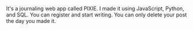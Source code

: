 

It's a journaling web app called PIXIE. I made it using  JavaScript, Python, and SQL.
You can register and start writing. You can only delete your post the day you made it.